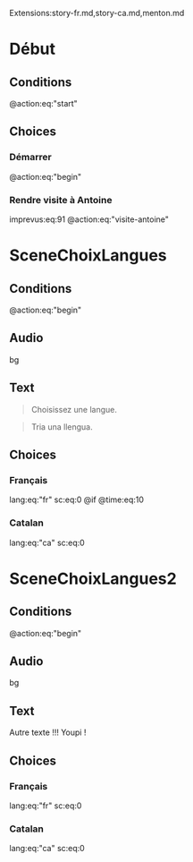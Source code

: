 Extensions:story-fr.md,story-ca.md,menton.md
# Début
## Conditions
@action:eq:"start"
## Choices
### Démarrer
@action:eq:"begin"
### Rendre visite à Antoine
imprevus:eq:91
@action:eq:"visite-antoine"

# SceneChoixLangues
## Conditions
@action:eq:"begin"

## Audio
bg
## Text

> Choisissez une langue.

> Tria una llengua.

## Choices
### Français
lang:eq:"fr"
sc:eq:0
@if
@time:eq:10

### Catalan
lang:eq:"ca"
sc:eq:0


# SceneChoixLangues2
## Conditions
@action:eq:"begin"

## Audio
bg
## Text

Autre texte !!!
Youpi !

## Choices
### Français
lang:eq:"fr"
sc:eq:0

### Catalan
lang:eq:"ca"
sc:eq:0
